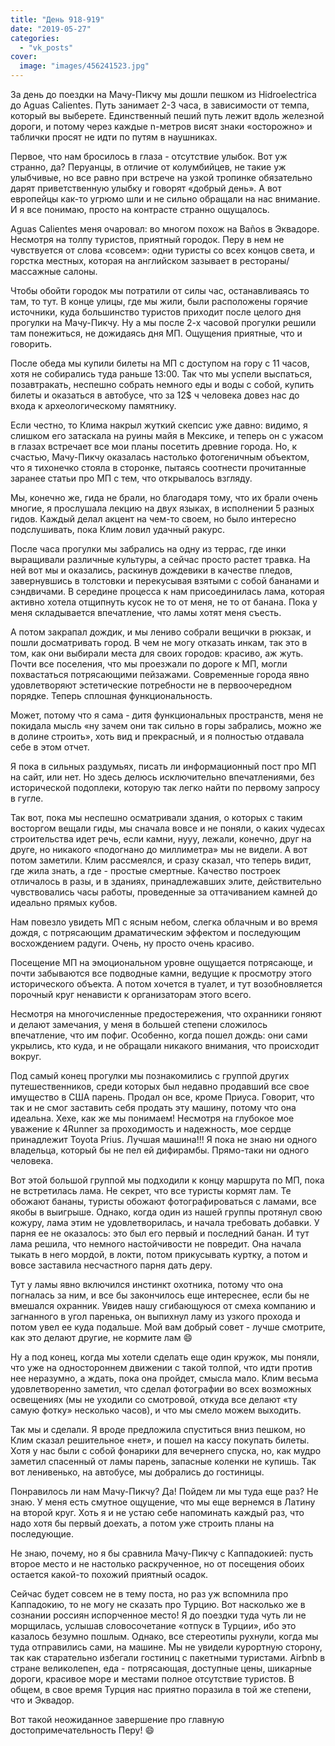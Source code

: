 ```yaml
---
title: "День 918-919"
date: "2019-05-27"
categories: 
  - "vk_posts"
cover:
  image: "images/456241523.jpg"
---
```


За день до поездки на Мачу-Пикчу мы дошли пешком из Hidroelectrica до Aguas Calientes. Путь занимает 2-3 часа, в зависимости от темпа, который вы выберете. Единственный пеший путь лежит вдоль железной дороги, и потому через каждые n-метров висят знаки «осторожно» и таблички просят не идти по путям в наушниках.

<!--more-->

Первое, что нам бросилось в глаза - отсутствие улыбок. Вот уж странно, да? Перуанцы, в отличие от колумбийцев, не такие уж улыбчивые, но все равно при встрече на узкой тропинке обязательно дарят приветственную улыбку и говорят «добрый день». А вот европейцы как-то угрюмо шли и не сильно обращали на нас внимание. И я все понимаю, просто на контрасте странно ощущалось.

Aguas Calientes меня очаровал: во многом похож на Baños в Эквадоре. Несмотря на толпу туристов, приятный городок. Перу в нем не чувствуется от слова «совсем»: одни туристы со всех концов света, и горстка местных, которая на английском зазывает в рестораны/массажные салоны.

Чтобы обойти городок мы потратили от силы час, останавливаясь то там, то тут. В конце улицы, где мы жили, были расположены горячие источники, куда большинство туристов приходит после целого дня прогулки на Мачу-Пикчу. Ну а мы после 2-х часовой прогулки решили там понежиться, не дожидаясь дня МП. Ощущения приятные, что и говорить.

После обеда мы купили билеты на МП с доступом на гору с 11 часов, хотя не собирались туда раньше 13:00. Так что мы успели выспаться, позавтракать, неспешно собрать немного еды и воды с собой, купить билеты и оказаться в автобусе, что за 12$ ч человека довез нас до входа к археологическому памятнику.

Если честно, то Клима накрыл жуткий скепсис уже давно: видимо, я слишком его затаскала на руины майя в Мексике, и теперь он с ужасом в глазах встречает все мои планы посетить древние города. Но, к счастью, Мачу-Пикчу оказалась настолько фотогеничным объектом, что я тихонечко стояла в сторонке, пытаясь соотнести прочитанные заранее статьи про МП с тем, что открывалось взгляду.

Мы, конечно же, гида не брали, но благодаря тому, что их брали очень многие, я прослушала лекцию на двух языках, в исполнении 5 разных гидов. Каждый делал акцент на чем-то своем, но было интересно подслушивать, пока Клим ловил удачный ракурс.

После часа прогулки мы забрались на одну из террас, где инки выращивали различные культуры, а сейчас просто растет травка. На ней вот мы и оказались, раскинув дождевики в качестве пледов, завернувшись в толстовки и перекусывая взятыми с собой бананами и сэндвичами. В середине процесса к нам присоединилась лама, которая активно хотела отщипнуть кусок не то от меня, не то от банана. Пока у меня складывается впечатление, что ламы хотят меня съесть.

А потом закрапал дождик, и мы лениво собрали вещички в рюкзак, и пошли досматривать город. В чем не могу отказать инкам, так это в том, как они выбирали места для своих городов: красиво, аж жуть. Почти все поселения, что мы проезжали по дороге к МП, могли похвастаться потрясающими пейзажами. Современные города явно удовлетворяют эстетические потребности не в первоочередном порядке. Теперь сплошная функциональность.

Может, потому что я сама - дитя функциональных пространств, меня не покидала мысль «ну зачем они так сильно в горы забрались, можно же в долине строить», хоть вид и прекрасный, и я полностью отдавала себе в этом отчет.

Я пока в сильных раздумьях, писать ли информационный пост про МП на сайт, или нет. Но здесь делюсь исключительно впечатлениями, без исторической подоплеки, которую так легко найти по первому запросу в гугле.

Так вот, пока мы неспешно осматривали здания, о которых с таким восторгом вещали гиды, мы сначала вовсе и не поняли, о каких чудесах строительства идет речь, если камни, нууу, лежали, конечно, друг на друге, но никакого «подогнано до миллиметра» мы не видели. А вот потом заметили. Клим рассмеялся, и сразу сказал, что теперь видит, где жила знать, а где - простые смертные. Качество построек отличалось в разы, и в зданиях, принадлежавших элите, действительно чувствовались часы работы, проведенные за оттачиванием камней до идеально прямых кубов.

Нам повезло увидеть МП с ясным небом, слегка облачным и во время дождя, с потрясающим драматическим эффектом и последующим восхождением радуги. Очень, ну просто очень красиво.

Посещение МП на эмоциональном уровне ощущается потрясающе, и почти забываются все подводные камни, ведущие к просмотру этого исторического объекта. А потом хочется в туалет, и тут возобновляется порочный круг ненависти к организаторам этого всего.

Несмотря на многочисленные предостережения, что охранники гоняют и делают замечания, у меня в большей степени сложилось впечатление, что им пофиг. Особенно, когда пошел дождь: они сами укрылись, кто куда, и не обращали никакого внимания, что происходит вокруг.

Под самый конец прогулки мы познакомились с группой других путешественников, среди которых был недавно продавший все свое имущество в США парень. Продал он все, кроме Приуса. Говорит, что так и не смог заставить себя продать эту машину, потому что она идеальна. Хехе, как же мы понимаем! Несмотря на глубокое мое уважение к 4Runner за проходимость и надежность, мое сердце принадлежит Toyota Prius. Лучшая машина!!! Я пока не знаю ни одного владельца, который бы не пел ей дифирамбы. Прямо-таки ни одного человека.

Вот этой большой группой мы подходили к концу маршрута по МП, пока не встретилась лама. Не секрет, что все туристы кормят лам. Те обожают бананы, туристы обожают фотографироваться с ламами, все якобы в выигрыше. Однако, когда один из нашей группы протянул свою кожуру, лама этим не удовлетворилась, и начала требовать добавки. У парня ее не оказалось: это был его первый и последний банан. И тут лама решила, что немного настойчивости не повредит. Она начала тыкать в него мордой, в локти, потом прикусывать куртку, а потом и вовсе заставила несчастного парня дать деру.

Тут у ламы явно включился инстинкт охотника, потому что она погналась за ним, и все бы закончилось еще интереснее, если бы не вмешался охранник. Увидев нашу сгибающуюся от смеха компанию и загнанного в угол паренька, он выпихнул ламу из узкого прохода и потом увел ее куда подальше. Мой вам добрый совет - лучше смотрите, как это делают другие, не кормите лам 😄

Ну а под конец, когда мы хотели сделать еще один кружок, мы поняли, что уже на одностороннем движении с такой толпой, что идти против нее неразумно, а ждать, пока она пройдет, смысла мало. Клим весьма удовлетворенно заметил, что сделал фотографии во всех возможных освещениях (мы не уходили со смотровой, откуда все делают «ту самую фотку» несколько часов), и что мы смело можем выходить.

Так мы и сделали. Я вроде предложила спуститься вниз пешком, но Клим сказал решительное «нет», и пошел на кассу покупать билеты. Хотя у нас были с собой фонарики для вечернего спуска, но, как мудро заметил спасенный от ламы парень, запасные коленки не купишь. Так вот ленивенько, на автобусе, мы добрались до гостиницы.

Понравилось ли нам Мачу-Пикчу? Да! Пойдем ли мы туда еще раз? Не знаю. У меня есть смутное ощущение, что мы еще вернемся в Латину на второй круг. Хоть я и не устаю себе напоминать каждый раз, что надо хотя бы первый доехать, а потом уже строить планы на последующие.

Не знаю, почему, но я бы сравнила Мачу-Пикчу с Каппадокией: пусть второе место и не настолько раскрученное, но от посещения обоих остается какой-то похожий приятный осадок.

Сейчас будет совсем не в тему поста, но раз уж вспомнила про Каппадокию, то не могу не сказать про Турцию. Вот насколько же в сознании россиян испорченное место! Я до поездки туда чуть ли не морщилась, услышав словосочетание «отпуск в Турции», ибо это казалось безумно пошлым. Однако, все стереотипы рухнули, когда мы туда отправились сами, на машине. Мы не увидели курортную сторону, так как старательно избегали гостиниц с пакетными туристами. Airbnb в стране великолепен, еда - потрясающая, доступные цены, шикарные дороги, красивое море и местами полное отсутствие туристов. В общем, в свое время Турция нас приятно поразила в той же степени, что и Эквадор.

Вот такой неожиданное завершение про главную достопримечательность Перу! 😄
